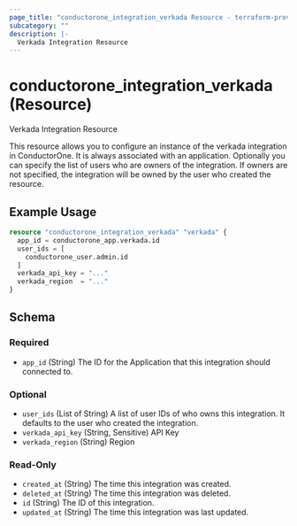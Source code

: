 ```yaml
---
page_title: "conductorone_integration_verkada Resource - terraform-provider-conductorone"
subcategory: ""
description: |-
  Verkada Integration Resource
---
```


# conductorone_integration_verkada (Resource)

Verkada Integration Resource

This resource allows you to configure an instance of the verkada integration in ConductorOne.
It is always associated with an application. Optionally you can specify the list of users who are owners of the integration.
If owners are not specified, the integration will be owned by the user who created the resource.

## Example Usage

```terraform
resource "conductorone_integration_verkada" "verkada" {
  app_id = conductorone_app.verkada.id
  user_ids = [
    conductorone_user.admin.id
  ]
  verkada_api_key = "..."
  verkada_region  = "..."
}
```

<!-- schema generated by tfplugindocs -->
## Schema

### Required

- `app_id` (String) The ID for the Application that this integration should connected to.

### Optional

- `user_ids` (List of String) A list of user IDs of who owns this integration. It defaults to the user who created the integration.
- `verkada_api_key` (String, Sensitive) API Key
- `verkada_region` (String) Region

### Read-Only

- `created_at` (String) The time this integration was created.
- `deleted_at` (String) The time this integration was deleted.
- `id` (String) The ID of this integration.
- `updated_at` (String) The time this integration was last updated.
